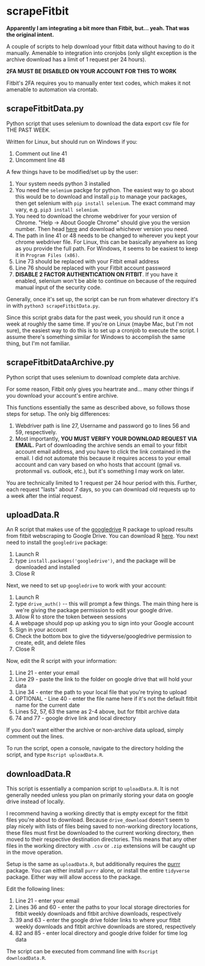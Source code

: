 # scrapeFitbit
**Apparently I am integrating a bit more than Fitbit, but... yeah. That was the original intent.**

A couple of scripts to help download your fitbit data without having to do it manually. Amenable to integration into cronjobs (only slight exception is the archive download has a limit of 1 request per 24 hours).

**2FA MUST BE DISABLED ON YOUR ACCOUNT FOR THIS TO WORK**

Fitbit's 2FA requires you to manually enter text codes, which makes it not amenable to automation via crontab.

## scrapeFitbitData.py
Python script that uses selenium to download the data export csv file for THE PAST WEEK.

Written for Linux, but should run on Windows if you:
  1) Comment out line 41
  2) Uncomment line 48

A few things have to be modified/set up by the user:
  1) Your system needs python 3 installed
  2) You need the `selenium` packge for python. The easiest way to go about this would be to download and install `pip` to manage your packages, then get selenium with `pip install selenium`. The exact command may vary, e.g. `pip3 install selenium`.
  3) You need to download the chrome webdriver for your version of Chrome. "Help -> About Google Chrome" should give you the version number. Then head [here](https://chromedriver.chromium.org/downloads) and download whichever version you need.
  4) The path in line 41 or 48 needs to be changed to wherever you kept your chrome webdriver file. For Linux, this can be basically anywhere as long as you provide the full path. For Windows, it seems to be easiest to keep it in `Program Files (x86)`.
  5) Line 73 should be replaced with your Fitbit email address
  6) Line 76 should be replaced with your Fitbit account password
  7) **DISABLE 2 FACTOR AUTHENTICATION ON FITBIT**. If you have it enabled, selenium won't be able to continue on because of the required manual input of the security code.

Generally, once it's set up, the script can be run from whatever directory it's in with `python3 scrapeFitbitData.py`.

Since this script grabs data for the past week, you should run it once a week at roughly the same time. If you're on Linux (maybe Mac, but I'm not sure), the easiest way to do this is to set up a cronjob to execute the script. I assume there's something similar for Windows to accomplish the same thing, but I'm not familiar.


## scrapeFitbitDataArchive.py
Python script that uses selenium to download complete data archive.

For some reason, Fitbit only gives you heartrate and... many other things if you download your account's entire archive.

This functions essentially the same as described above, so follows those steps for setup. The only big differences:

  1) Webdriver path is line 27, Username and password go to lines 56 and 59, respectively.
  2) Most importantly, **YOU MUST VERIFY YOUR DOWNLOAD REQUEST VIA EMAIL.** Part of downloading the archive sends an email to your fitbit account email address, and you have to click the link contained in the email. I did not automate this because it requires access to your email account and can vary based on who hosts that account (gmail vs. protonmail vs. outlook, etc.), but it's something I may work on later.

You are technically limited to 1 request per 24 hour period with this. Further, each request "lasts" about 7 days, so you can download old requests up to a week after the intial request.


## uploadData.R
An R script that makes use of the [googledrive](https://googledrive.tidyverse.org/) R package to upload results from fitbit webscraping to Google Drive. You can download R [here](https://cloud.r-project.org/). You next need to install the `googledrive` package:

  1) Launch R
  2) type `install.packages('googledrive')`, and the package will be downloaded and installed
  3) Close R

Next, we need to set up `googledrive` to work with your account:

  1) Launch R
  2) type `drive_auth()` -- this will prompt a few things. The main thing here is we're giving the package permission to edit your google drive.
  3) Allow R to store the token between sessions
  4) A webpage should pop up asking you to sign into your Google account
  5) Sign in your account
  6) Check the bottom box to give the tidyverse/googledrive permission to create, edit, and delete files
  7) Close R

Now, edit the R script with your information:

  1) Line 21 - enter your email
  2) Line 29 - paste the link to the folder on google drive that will hold your data
  3) Line 34 - enter the path to your local file that you're trying to upload
  4) OPTIONAL - Line 40 - enter the file name here if it's not the default fitbit name for the current date
  5) Lines 52, 57, 63 the same as 2-4 above, but for fitbit archive data
  6) 74 and 77 - google drive link and local directory

If you don't want either the archive or non-archive data upload, simply comment out the lines.

To run the script, open a console, navigate to the directory holding the script, and type `Rscript uploadData.R`.


## downloadData.R
This script is essentially a companion script to `uploadData.R`. It is not generally needed unless you plan on primarily storing your data on google drive instead of locally.

I recommend having a working directly that is empty except for the fitbit files you're about to download. Because `drive_download` doesn't seem to play nicely with lists of files being saved to non-working directory locations, these files must first be downloaded to the current working directory, then moved to their respective destination directories. This means that any other files in the working directory with `.csv` or `.zip` extensions will be caught up in the move operation.

Setup is the same as `uploadData.R`, but additionally requires the [purrr](https://purrr.tidyverse.org/) package. You can either install `purrr` alone, or install the entire `tidyverse` package. Either way will allow access to the package.

Edit the following lines:

  1) Line 21 - enter your email
  2) Lines 36 and 60 - enter the paths to your local storage directories for fitbit weekly downloads and fitbit archive downloads, respectively
  3) 39 and 63 - enter the google drive folder links to where your fitbit weekly downloads and fitbit archive downloads are stored, respectively
  4) 82 and 85 - enter local directory and google drive folder for time log data 
 
 The script can be executed from command line with `Rscript downloadData.R`.
